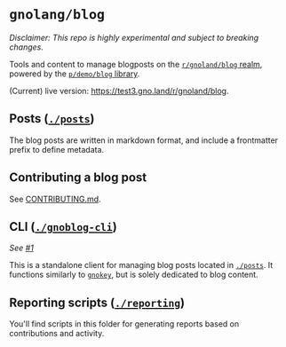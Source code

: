 # `gnolang/blog`

_Disclaimer: This repo is highly experimental and subject to breaking changes._

Tools and content to manage blogposts on the [`r/gnoland/blog` realm](https://github.com/gnolang/gno/tree/master/examples/gno.land/r/gnoland/blog),
powered by the [`p/demo/blog` library](https://github.com/gnolang/gno/tree/master/examples/gno.land/p/demo/blog).

(Current) live version: https://test3.gno.land/r/gnoland/blog.

## Posts ([`./posts`](./posts))

The blog posts are written in markdown format, and include a frontmatter prefix to define metadata.

## Contributing a blog post

See [CONTRIBUTING.md](./CONTRIBUTING.md).

## CLI ([`./gnoblog-cli`](cmd/gnoblog-cli))

_See [#1](https://github.com/gnolang/blog/issues/1)_

This is a standalone client for managing blog posts located in [`./posts`](./posts).
It functions similarly to [`gnokey`](https://github.com/gnolang/gno/tree/master/gno.land/cmd/gnokey), but is solely dedicated to blog content.

## Reporting scripts ([`./reporting`](./reporting))

You'll find scripts in this folder for generating reports based on contributions and activity.
